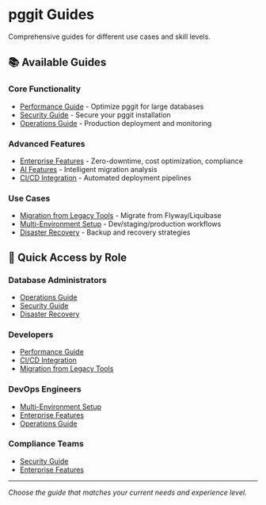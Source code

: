 # pggit Guides

Comprehensive guides for different use cases and skill levels.

## 📚 Available Guides

### Core Functionality
- [Performance Guide](Performance.md) - Optimize pggit for large databases
- [Security Guide](Security.md) - Secure your pggit installation
- [Operations Guide](Operations.md) - Production deployment and monitoring

### Advanced Features
- [Enterprise Features](Enterprise_Features.md) - Zero-downtime, cost optimization, compliance
- [AI Features](AI_Features.md) - Intelligent migration analysis
- [CI/CD Integration](CICD_Integration.md) - Automated deployment pipelines

### Use Cases
- [Migration from Legacy Tools](Migration_From_Legacy.md) - Migrate from Flyway/Liquibase
- [Multi-Environment Setup](Multi_Environment.md) - Dev/staging/production workflows
- [Disaster Recovery](Disaster_Recovery.md) - Backup and recovery strategies

## 🎯 Quick Access by Role

### Database Administrators
- [Operations Guide](Operations.md)
- [Security Guide](Security.md)
- [Disaster Recovery](Disaster_Recovery.md)

### Developers
- [Performance Guide](Performance.md)
- [CI/CD Integration](CICD_Integration.md)
- [Migration from Legacy Tools](Migration_From_Legacy.md)

### DevOps Engineers
- [Multi-Environment Setup](Multi_Environment.md)
- [Enterprise Features](Enterprise_Features.md)
- [Operations Guide](Operations.md)

### Compliance Teams
- [Security Guide](Security.md)
- [Enterprise Features](Enterprise_Features.md)

---

*Choose the guide that matches your current needs and experience level.*